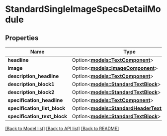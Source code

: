 # StandardSingleImageSpecsDetailModule

## Properties

Name | Type | Description | Notes
------------ | ------------- | ------------- | -------------
**headline** | Option<[**models::TextComponent**](TextComponent.md)> |  | [optional]
**image** | Option<[**models::ImageComponent**](ImageComponent.md)> |  | [optional]
**description_headline** | Option<[**models::TextComponent**](TextComponent.md)> |  | [optional]
**description_block1** | Option<[**models::StandardTextBlock**](StandardTextBlock.md)> |  | [optional]
**description_block2** | Option<[**models::StandardTextBlock**](StandardTextBlock.md)> |  | [optional]
**specification_headline** | Option<[**models::TextComponent**](TextComponent.md)> |  | [optional]
**specification_list_block** | Option<[**models::StandardHeaderTextListBlock**](StandardHeaderTextListBlock.md)> |  | [optional]
**specification_text_block** | Option<[**models::StandardTextBlock**](StandardTextBlock.md)> |  | [optional]

[[Back to Model list]](../README.md#documentation-for-models) [[Back to API list]](../README.md#documentation-for-api-endpoints) [[Back to README]](../README.md)


